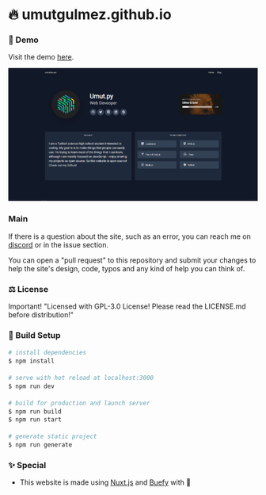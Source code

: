 # 🔥 umutgulmez.github.io

### 🔧 Demo

Visit the demo [here](umutdev.xyz).

![a](/static/readmeImage.png)

### Main

If there is a question about the site, such as an error, you can reach me on [discord](https://discord.com/users/274615370214670336) or in the issue section.

You can open a "pull request" to this repository and submit your changes to help the site's design, code, typos and any kind of help you can think of.

### ⚖️ License

Important! "Licensed with GPL-3.0 License! Please read the LICENSE.md before distribution!"

### 📩 Build Setup

```bash
# install dependencies
$ npm install

# serve with hot reload at localhost:3000
$ npm run dev

# build for production and launch server
$ npm run build
$ npm run start

# generate static project
$ npm run generate
```

### ✨ Special

- This website is made using [Nuxt.js](https://nuxtjs.org) and [Buefy](https://buefy.org/) with 💙

